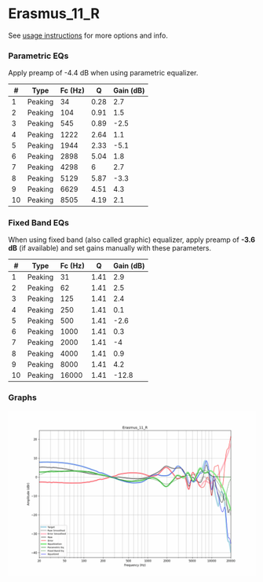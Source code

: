 # Erasmus_11_R
See [usage instructions](https://github.com/jaakkopasanen/AutoEq#usage) for more options and info.

### Parametric EQs
Apply preamp of -4.4 dB when using parametric equalizer.

|   # | Type    |   Fc (Hz) |    Q |   Gain (dB) |
|-----|---------|-----------|------|-------------|
|   1 | Peaking |        34 | 0.28 |         2.7 |
|   2 | Peaking |       104 | 0.91 |         1.5 |
|   3 | Peaking |       545 | 0.89 |        -2.5 |
|   4 | Peaking |      1222 | 2.64 |         1.1 |
|   5 | Peaking |      1944 | 2.33 |        -5.1 |
|   6 | Peaking |      2898 | 5.04 |         1.8 |
|   7 | Peaking |      4298 | 6    |         2.7 |
|   8 | Peaking |      5129 | 5.87 |        -3.3 |
|   9 | Peaking |      6629 | 4.51 |         4.3 |
|  10 | Peaking |      8505 | 4.19 |         2.1 |

### Fixed Band EQs
When using fixed band (also called graphic) equalizer, apply preamp of **-3.6 dB** (if available) and set gains manually with these parameters.

|   # | Type    |   Fc (Hz) |    Q |   Gain (dB) |
|-----|---------|-----------|------|-------------|
|   1 | Peaking |        31 | 1.41 |         2.9 |
|   2 | Peaking |        62 | 1.41 |         2.5 |
|   3 | Peaking |       125 | 1.41 |         2.4 |
|   4 | Peaking |       250 | 1.41 |         0.1 |
|   5 | Peaking |       500 | 1.41 |        -2.6 |
|   6 | Peaking |      1000 | 1.41 |         0.3 |
|   7 | Peaking |      2000 | 1.41 |        -4   |
|   8 | Peaking |      4000 | 1.41 |         0.9 |
|   9 | Peaking |      8000 | 1.41 |         4.2 |
|  10 | Peaking |     16000 | 1.41 |       -12.8 |

### Graphs
![](./Erasmus_11_R.png)
